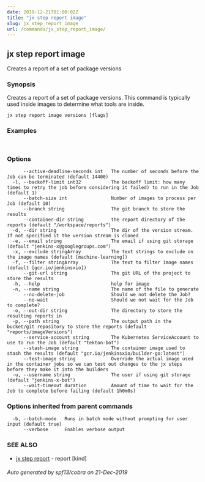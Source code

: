 ```yaml
---
date: 2019-12-21T01:00:02Z
title: "jx step report image"
slug: jx_step_report_image
url: /commands/jx_step_report_image/
---
```

## jx step report image

Creates a report of a set of package versions

### Synopsis

Creates a report of a set of package versions. This command is typically used inside images to determine what tools are inside.

```
jx step report image versions [flags]
```

### Examples

```
  
```

### Options

```
      --active-deadline-seconds int   The number of seconds before the Job can be terminated (default 14400)
  -l, --backoff-limit int32           The backoff limit: how many times to retry the job before considering it failed) to run in the Job (default 1)
      --batch-size int                Number of images to process per Job (default 10)
      --branch string                 The git branch to store the results
      --container-dir string          the report directory of the reports (default "/workspace/reports")
  -d, --dir string                    The dir of the version stream. If not specified it the version stream is cloned
  -e, --email string                  The email if using git storage (default "jenkins-x@googlegroups.com")
  -x, --exclude stringArray           The text strings to exclude on the image names (default [machine-learning])
  -f, --filter stringArray            The text to filter image names (default [gcr.io/jenkinsxio])
      --git-url string                The git URL of the project to store the results
  -h, --help                          help for image
  -n, --name string                   The name of the file to generate
      --no-delete-job                 Should we not delete the Job?
      --no-wait                       Should we not wait for the Job to complete?
  -o, --out-dir string                The directory to store the resulting reports in
  -p, --path string                   The output path in the bucket/git repository to store the reports (default "reports/imageVersions")
      --service-account string        The Kubernetes ServiceAccount to use to run the Job (default "tekton-bot")
      --stash-image string            The container image used to stash the results (default "gcr.io/jenkinsxio/builder-go:latest")
      --test-image string             Override the actual image used in the container jobs so we can test out changes to the jx steps before they make it into the builders
  -u, --username string               The user if using git storage (default "jenkins-x-bot")
      --wait-timeout duration         Amount of time to wait for the Job to complete before failing (default 1h0m0s)
```

### Options inherited from parent commands

```
  -b, --batch-mode   Runs in batch mode without prompting for user input (default true)
      --verbose      Enables verbose output
```

### SEE ALSO

* [jx step report](/commands/jx_step_report/)	 - report [kind]

###### Auto generated by spf13/cobra on 21-Dec-2019
